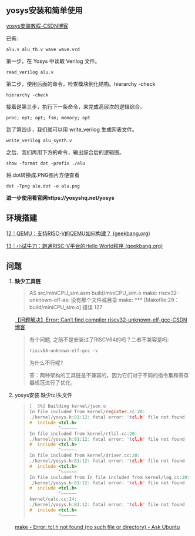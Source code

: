 ## yosys安装和简单使用

[yosys安装教程-CSDN博客](https://blog.csdn.net/lehaifeng000/article/details/134125434)

已有:

```shell
alu.v alu_tb.v wave wave.vcd
```

第一步，在 Yosys 中读取 Verilog 文件。

```shell
read_verilog alu.v
```

第二步，使用后面的命令，检查模块例化结构。hierarchy -check

```shell
hierarchy -check
```

接着是第三步，执行下一条命令，来完成高层次的逻辑综合。

```shell
proc; opt; opt; fsm; memory; opt
```

到了第四步，我们就可以用 write_verilog 生成网表文件。

```shell
write_verilog alu_synth.v
```

之后，我们再用下方的命令，输出综合后的逻辑图。

```shell
show -format dot -prefix ./alu
```

将.dot转换成.PNG图片方便查看

```
dot -Tpng alu.dot -o alu.png
```

**进一步使用看官网https://yosyshq.net/yosys**





## 环境搭建

[12｜QEMU：支持RISC-V的QEMU如何构建？ (geekbang.org)](https://time.geekbang.org/column/article/554509)

[13｜小试牛刀：跑通RISC-V平台的Hello World程序 (geekbang.org)](https://time.geekbang.org/column/article/555771)





## 问题

1. **缺少工具链**

    > AS src/miniCPU_sim.asm build/miniCPU_sim.o make: riscv32-unknown-elf-as: 没有那个文件或目录 make: *** [Makefile:29：build/miniCPU_sim.o] 错误 127

    [【问题解决】Error: Can‘t find compiler riscv32-unknown-elf-gcc-CSDN博客](https://blog.csdn.net/p1279030826/article/details/111410501)

    > 有个问题, 之前不是安装过了RISCV64的吗？二者不兼容是吗:
    >
    > ```c
    > riscv64-unknown-elf-gcc -v
    > ```
    >
    > 为什么不行呢?
    >
    > 答：两种架构的工具链是不兼容的，因为它们对于不同的指令集和寄存器规范进行了优化，
    



2. yosys安装 缺少tcl头文件

    > ```c
    > [  5%] Building kernel/json.o
    > In file included from kernel/register.cc:20:
    > ./kernel/yosys.h:81:12: fatal error: 'tcl.h' file not found
    > #  include <tcl.h>
    >            ^~~~~~~
    > In file included from kernel/rtlil.cc:20:
    > ./kernel/yosys.h:81:12: fatal error: 'tcl.h' file not found
    > #  include <tcl.h>
    >            ^~~~~~~
    > In file included from kernel/driver.cc:20:
    > ./kernel/yosys.h:81:12: fatal error: 'tcl.h' file not found
    > #  include <tcl.h>
    >            ^~~~~~~
    > In file included from In file included from kernel/log.cc:20:
    > ./kernel/yosys.h:81:12: fatal error: 'tcl.h' file not found
    > #  include <tcl.h>
    >            ^~~~~~~
    > kernel/calc.cc:24:
    > ./kernel/yosys.h:81:12: fatal error: 'tcl.h' file not found
    > #  include <tcl.h>
    >            ^~~~~~~
    > 
    > ```

    [make - Error: tcl.h not found (no such file or directory) - Ask Ubuntu](https://askubuntu.com/questions/366909/error-tcl-h-not-found-no-such-file-or-directory)

    



